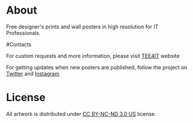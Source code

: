 # About

Free designer's prints and wall posters in high resolution for IT Professionals.

#Contacts

For custom requests and more information, please visit [TEE4IT](HTTPS://TEE4IT.COM) website

For getting updates when new posters are published, follow the project on [Twitter](https://twitter.com/tee4it) and [Instagram](https://www.instagram.com/tee4it/)

# License

All artwork is distributed under [CC BY-NC-ND 3.0 US](https://creativecommons.org/licenses/by-nc-nd/3.0/us/) license.




